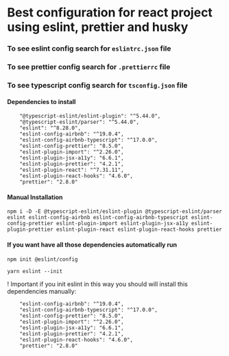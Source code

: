 # Best configuration for react project using eslint, prettier and husky

### To see eslint config search for `eslintrc.json` file

### To see prettier config search for `.prettierrc` file

### To see typescript config search for `tsconfig.json` file

#### Dependencies to install

```
    "@typescript-eslint/eslint-plugin": "^5.44.0",
    "@typescript-eslint/parser": "^5.44.0",
    "eslint": "^8.28.0",
    "eslint-config-airbnb": "^19.0.4",
    "eslint-config-airbnb-typescript": "^17.0.0",
    "eslint-config-prettier": "8.5.0",
    "eslint-plugin-import": "^2.26.0",
    "eslint-plugin-jsx-a11y": "6.6.1",
    "eslint-plugin-prettier": "4.2.1",
    "eslint-plugin-react": "^7.31.11",
    "eslint-plugin-react-hooks": "4.6.0",
    "prettier": "2.8.0"
```

#### Manual Installation

```
npm i -D -E @typescript-eslint/eslint-plugin @typescript-eslint/parser eslint eslint-config-airbnb eslint-config-airbnb-typescript eslint-config-prettier eslint-plugin-import eslint-plugin-jsx-a11y eslint-plugin-prettier eslint-plugin-react eslint-plugin-react-hooks prettier
```

#### If you want have all those dependencies automatically run

```
npm init @eslint/config

yarn eslint --init
```

! Important if you init eslint in this way you should will install this dependencies manually:

```
    "eslint-config-airbnb": "^19.0.4",
    "eslint-config-airbnb-typescript": "^17.0.0",
    "eslint-config-prettier": "8.5.0",
    "eslint-plugin-import": "^2.26.0",
    "eslint-plugin-jsx-a11y": "6.6.1",
    "eslint-plugin-prettier": "4.2.1",
    "eslint-plugin-react-hooks": "4.6.0",
    "prettier": "2.8.0"
```
